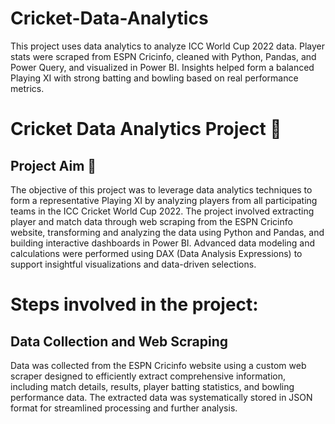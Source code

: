 # Cricket-Data-Analytics
This project uses data analytics to analyze ICC World Cup 2022 data. Player stats were scraped from ESPN Cricinfo, cleaned with Python, Pandas, and Power Query, and visualized in Power BI. Insights helped form a balanced Playing XI with strong batting and bowling based on real performance metrics.
# Cricket Data Analytics Project 🏏
##  Project Aim 🎯
The objective of this project was to leverage data analytics techniques to form a representative Playing XI by analyzing players from all participating teams in the ICC Cricket World Cup 2022. The project involved extracting player and match data through web scraping from the ESPN Cricinfo website, transforming and analyzing the data using Python and Pandas, and building interactive dashboards in Power BI. Advanced data modeling and calculations were performed using DAX (Data Analysis Expressions) to support insightful visualizations and data-driven selections.

# Steps involved in the project:
## Data Collection and Web Scraping
Data was collected from the ESPN Cricinfo website using a custom web scraper designed to efficiently extract comprehensive information, including match details, results, player batting statistics, and bowling performance data. The extracted data was systematically stored in JSON format for streamlined processing and further analysis.
